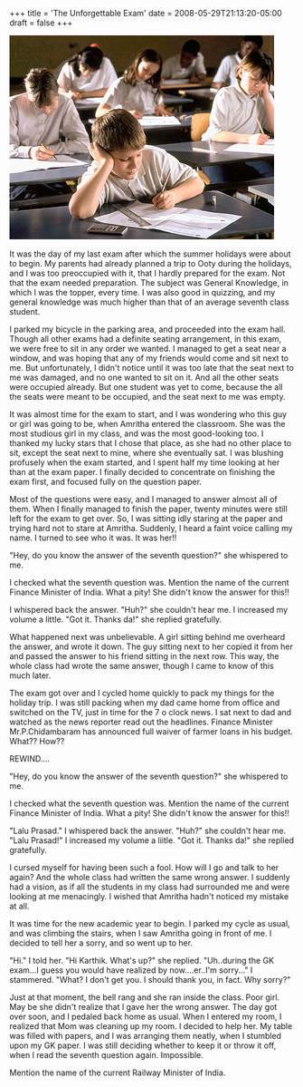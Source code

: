 +++
title = 'The Unforgettable Exam'
date = 2008-05-29T21:13:20-05:00
draft = false
+++

![exam](../../content/images/exam.jpg)

It was the day of my last exam after which the summer holidays were about to begin. My parents had already planned a trip to Ooty during the holidays, and I was too preoccupied with it, that I hardly prepared for the exam. Not that the exam needed preparation. The subject was General Knowledge, in which I was the topper, every time. I was also good in quizzing, and my general knowledge was much higher than that of an average seventh class student.

I parked my bicycle in the parking area, and proceeded into the exam hall. Though all other exams had a definite seating arrangement, in this exam, we were free to sit in any order we wanted. I managed to get a seat near a window, and was hoping that any of my friends would come and sit next to me. But unfortunately, I didn't notice until it was too late that the seat next to me was damaged, and no one wanted to sit on it. And all the other seats were occupied already. But one student was yet to come, because the all the seats were meant to be occupied, and the seat next to me was empty.

It was almost time for the exam to start, and I was wondering who this guy or girl was going to be, when Amritha entered the classroom. She was the most studious girl in my class, and was the most good-looking too. I thanked my lucky stars that I chose that place, as she had no other place to sit, except the seat next to mine, where she eventually sat. I was blushing profusely when the exam started, and I spent half my time looking at her than at the exam paper. I finally decided to concentrate on finishing the exam first, and focused fully on the question paper.

Most of the questions were easy, and I managed to answer almost all of them. When I finally managed to finish the paper, twenty minutes were still left for the exam to get over. So, I was sitting idly staring at the paper and trying hard not to stare at Amritha. Suddenly, I heard a faint voice calling my name. I turned to see who it was. It was her!!

"Hey, do you know the answer of the seventh question?" she whispered to me.

I checked what the seventh question was. Mention the name of the current Finance Minister of India. What a pity! She didn't know the answer for this!!

I whispered back the answer.
"Huh?" she couldn't hear me.
I increased my volume a little.
"Got it. Thanks da!" she replied gratefully.

What happened next was unbelievable. A girl sitting behind me overheard the answer, and wrote it down. The guy sitting next to her copied it from her and passed the answer to his friend sitting in the next row. This way, the whole class had wrote the same answer, though I came to know of this much later.

The exam got over and I cycled home quickly to pack my things for the holiday trip. I was still packing when my dad came home from office and switched on the TV, just in time for the 7 o clock news. I sat next to dad and watched as the news reporter read out the headlines. Finance Minister Mr.P.Chidambaram has announced full waiver of farmer loans in his budget. What?? How??

REWIND....

"Hey, do you know the answer of the seventh question?" she whispered to me.

I checked what the seventh question was. Mention the name of the current Finance Minister of India. What a pity! She didn't know the answer for this!!

"Lalu Prasad." I whispered back the answer.
"Huh?" she couldn't hear me.
"Lalu Prasad!" I increased my volume a liitle.
"Got it. Thanks da!" she replied gratefully.

I cursed myself for having been such a fool. How will I go and talk to her again? And the whole class had written the same wrong answer. I suddenly had a vision, as if all the students in my class had surrounded me and were looking at me menacingly. I wished that Amritha hadn't noticed my mistake at all.

It was time for the new academic year to begin. I parked my cycle as usual, and was climbing the stairs, when I saw Amritha going in front of me. I decided to tell her a sorry, and so went up to her.

"Hi." I told her.
"Hi Karthik. What's up?" she replied.
"Uh..during the GK exam...I guess you would have realized by now....er..I'm sorry..." I stammered.
"What? I don't get you. I should thank you, in fact. Why sorry?"

Just at that moment, the bell rang and she ran inside the class. Poor girl. May be she didn't realize that I gave her the wrong answer. The day got over soon, and I pedaled back home as usual. When I entered my room, I realized that Mom was cleaning up my room. I decided to help her. My table was filled with papers, and I was arranging them neatly, when I stumbled upon my GK paper. I was still deciding whether to keep it or throw it off, when I read the seventh question again. Impossible.

Mention the name of the current Railway Minister of India.